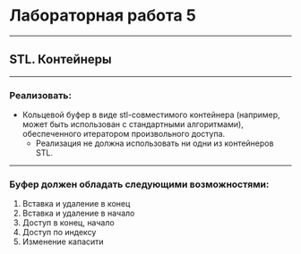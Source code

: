# Лабораторная работа 5 

---

## STL. Контейнеры

---

### Реализовать:

* Кольцевой буфер в виде stl-совместимого
контейнера (например, может быть использован с стандартными
алгоритмами), обеспеченного итератором произвольного доступа.
  * Реализация не должна использовать ни одни из контейнеров STL.

---

### Буфер должен обладать следующими возможностями:
1. Вставка и удаление в конец
2. Вставка и удаление в начало
3. Доступ в конец, начало
4. Доступ по индексу
5. Изменение капасити